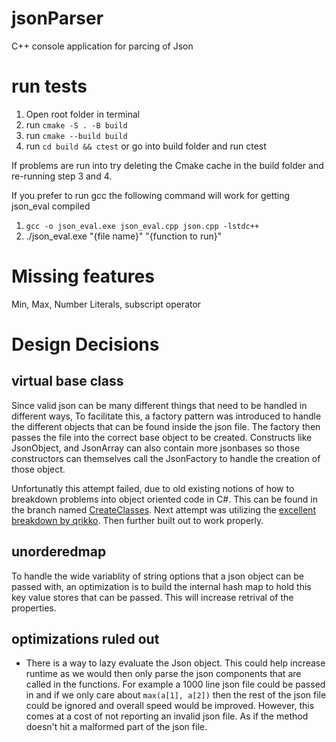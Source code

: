 # jsonParser
C++ console application for parcing of Json

# run tests

1. Open root folder in terminal
2. run `cmake -S . -B build`
3. run `cmake --build build`
4. run `cd build && ctest` or go into build folder and run ctest

If problems are run into try deleting the Cmake cache in the build folder and re-running step 3 and 4.

If you prefer to run gcc the following command will work for getting json_eval compiled

1. `gcc -o json_eval.exe json_eval.cpp json.cpp -lstdc++`
2. ./json_eval.exe "{file name}" "{function to run}"

# Missing features
Min, Max, Number Literals, subscript operator

# Design Decisions

## virtual base class

Since valid json can be many different things that need to be handled in different ways, To facilitate this, a factory pattern was introduced to handle the different objects that can be found inside the json file. The factory then passes the file into the correct base object to be created. Constructs like JsonObject, and JsonArray can also contain more jsonbases so those constructors can themselves call the JsonFactory to handle the creation of those object.

Unfortunatly this attempt failed, due to old existing notions of how to breakdown problems into object oriented code in C#. This can be found in the branch named [CreateClasses](https://github.com/decisivedaniel/jsonParser/tree/CreateClasses). Next attempt was utilizing the [excellent breakdown by qrikko](https://stackoverflow.com/q/19543326). Then further built out to work properly.

## unorderedmap

To handle the wide variablity of string options that a json object can be passed with, an optimization is to build the internal hash map to hold this key value stores that can be passed. This will increase retrival of the properties.

## optimizations ruled out

- There is a way to lazy evaluate the Json object. This could help increase runtime as we would then only parse the json components that are called in the functions. For example a 1000 line json file could be passed in and if we only care about `max(a[1], a[2])` then the rest of the json file could be ignored and overall speed would be improved. However, this comes at a cost of not reporting an invalid json file. As if the method doesn't hit a malformed part of the json file.
 
